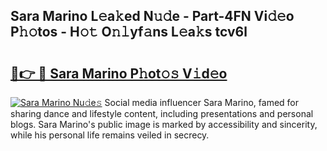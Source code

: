 ## Sara Marino L𝚎a𝚔ed N𝚞𝚍e - Part-4FN Vi𝚍𝚎o P𝚑𝚘tos - H𝚘𝚝 O𝚗𝚕yf𝚊ns L𝚎a𝚔s tcv6l

# <h2><a href="http://kfdunr.oniu.top/?m=Sara+Marino">🔗👉 🔴 Sara Marino P𝚑ot𝚘𝚜 V𝚒d𝚎o</a></h2>

[![Sara Marino Nu𝚍e𝚜](https://i.imgur.com/0qMVB7G.gif)](http://kfdunr.oniu.top/?m=Sara+Marino)
Social media influencer Sara Marino, famed for sharing dance and lifestyle content, including presentations and personal blogs. Sara Marino's public image is marked by accessibility and sincerity, while his personal life remains veiled in secrecy.  
